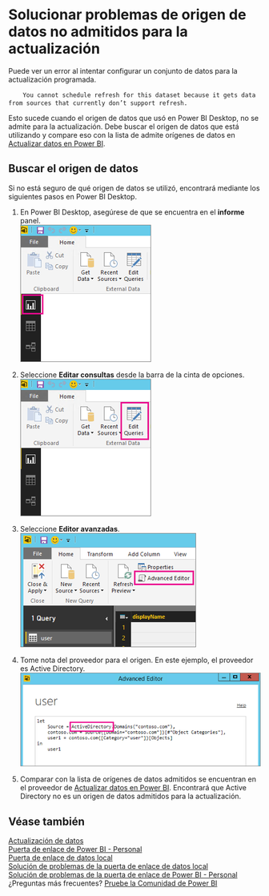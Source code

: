 <properties
   pageTitle="Solucionar problemas de origen de datos no admitidos para la actualización"
   description="Solucionar problemas de origen de datos no admitidos para la actualización"
   services="powerbi"
   documentationCenter=""
   authors="guyinacube"
   manager="mblythe"
   backup=""
   editor=""
   tags=""
   qualityFocus="no"
   qualityDate=""/>

<tags
   ms.service="powerbi"
   ms.devlang="NA"
   ms.topic="article"
   ms.tgt_pltfrm="NA"
   ms.workload="powerbi"
   ms.date="08/15/2016"
   ms.author="asaxton"/>

# Solucionar problemas de origen de datos no admitidos para la actualización  

Puede ver un error al intentar configurar un conjunto de datos para la actualización programada.

        You cannot schedule refresh for this dataset because it gets data from sources that currently don’t support refresh.

Esto sucede cuando el origen de datos que usó en Power BI Desktop, no se admite para la actualización. Debe buscar el origen de datos que está utilizando y compare eso con la lista de admite orígenes de datos en [Actualizar datos en Power BI](powerbi-refresh-data.md). 

## Buscar el origen de datos  
Si no está seguro de qué origen de datos se utilizó, encontrará mediante los siguientes pasos en Power BI Desktop.  

1.  En Power BI Desktop, asegúrese de que se encuentra en el **informe** panel.  
    ![](media/powerbi-admin-troubleshoot-unsupported-data-source-for-refresh/tshoot-report-pane.png)

2.  Seleccione **Editar consultas** desde la barra de la cinta de opciones.  
    ![](media/powerbi-admin-troubleshoot-unsupported-data-source-for-refresh/tshoot-edit-queries.png)

3.  Seleccione **Editor avanzadas**.  
    ![](media/powerbi-admin-troubleshoot-unsupported-data-source-for-refresh/tshoot-advanced-editor.png)

4.  Tome nota del proveedor para el origen.  En este ejemplo, el proveedor es Active Directory.  
    ![](media/powerbi-admin-troubleshoot-unsupported-data-source-for-refresh/tshoot-provider.png)

5.  Comparar con la lista de orígenes de datos admitidos se encuentran en el proveedor de [Actualizar datos en Power BI](powerbi-refresh-data.md).  Encontrará que Active Directory no es un origen de datos admitidos para la actualización.  

## Véase también

[Actualización de datos](powerbi-refresh-data.md)  
[Puerta de enlace de Power BI - Personal](powerbi-personal-gateway.md)  
[Puerta de enlace de datos local](powerbi-gateway-onprem.md)  
[Solución de problemas de la puerta de enlace de datos local](powerbi-gateway-onprem-tshoot.md)  
[Solución de problemas de la puerta de enlace de Power BI - Personal](powerbi-admin-troubleshooting-power-bi-personal-gateway.md)  
¿Preguntas más frecuentes? [Pruebe la Comunidad de Power BI](http://community.powerbi.com/)
